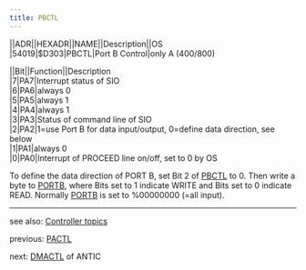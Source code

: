 ```yaml
---
title: PBCTL
---
```

||ADR||HEXADR||NAME||Description||OS  
|54019|$D303|PBCTL|Port B Control|only A (400/800)  
  
||Bit||Function||Description  
|7|PA7|Interrupt status of SIO  
|6|PA6|always 0  
|5|PA5|always 1  
|4|PA4|always 1  
|3|PA3|Status of command line of SIO  
|2|PA2|1=use Port B for data input/output, 0=define data direction, see below  
|1|PA1|always 0  
|0|PA0|Interrupt of PROCEED line on/off, set to 0 by OS  
  
To define the data direction of PORT B, set Bit 2 of [PBCTL](../PBCTL/index.md) to 0. Then write a byte to [PORTB](../PORTB/index.md), where Bits set to 1 indicate WRITE and Bits set to 0 indicate READ. Normally [PORTB](../PORTB/index.md) is set to %00000000 (=all input).  
  
---
see also: [Controller topics](../Controller_topics/index.md)  
  
previous: [PACTL](../PACTL/index.md)  
  
next: [DMACTL](../DMACTL/index.md) of ANTIC  
